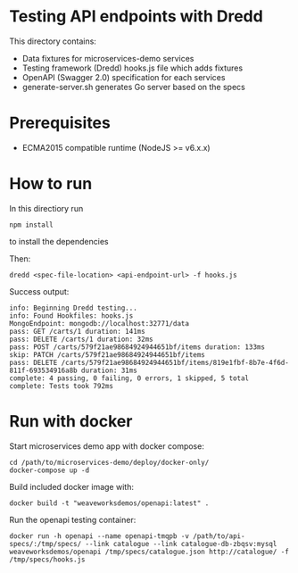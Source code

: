 # Testing API endpoints with Dredd

This directory contains:
 - Data fixtures for microservices-demo services
 - Testing framework (Dredd) hooks.js file which adds fixtures
 - OpenAPI (Swagger 2.0) specification for each services
 - generate-server.sh generates Go server based on the specs

# Prerequisites
  - ECMA2015 compatible runtime (NodeJS >= v6.x.x)

# How to run

In this directiory run 
```
npm install
```
to install the dependencies

Then:
```
dredd <spec-file-location> <api-endpoint-url> -f hooks.js
```

Success output:
```
info: Beginning Dredd testing...
info: Found Hookfiles: hooks.js
MongoEndpoint: mongodb://localhost:32771/data
pass: GET /carts/1 duration: 141ms
pass: DELETE /carts/1 duration: 32ms
pass: POST /carts/579f21ae98684924944651bf/items duration: 133ms
skip: PATCH /carts/579f21ae98684924944651bf/items
pass: DELETE /carts/579f21ae98684924944651bf/items/819e1fbf-8b7e-4f6d-811f-693534916a8b duration: 31ms
complete: 4 passing, 0 failing, 0 errors, 1 skipped, 5 total
complete: Tests took 792ms
```


# Run with docker
Start microservices demo app with docker compose:
```
cd /path/to/microservices-demo/deploy/docker-only/
docker-compose up -d
```

Build included docker image with:
```
docker build -t "weaveworksdemos/openapi:latest" .
```

Run the openapi testing container:
```
docker run -h openapi --name openapi-tmqpb -v /path/to/api-specs/:/tmp/specs/ --link catalogue --link catalogue-db-zbqsv:mysql weaveworksdemos/openapi /tmp/specs/catalogue.json http://catalogue/ -f /tmp/specs/hooks.js
```
